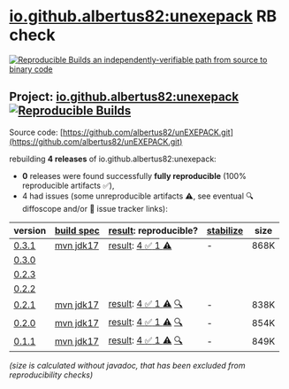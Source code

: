 [io.github.albertus82:unexepack](https://central.sonatype.com/artifact/io.github.albertus82/unexepack/versions) RB check
=======

[![Reproducible Builds](https://reproducible-builds.org/images/logos/rb.svg) an independently-verifiable path from source to binary code](https://reproducible-builds.org/)

## Project: [io.github.albertus82:unexepack](https://central.sonatype.com/artifact/io.github.albertus82/unexepack/versions) [![Reproducible Builds](https://img.shields.io/endpoint?url=https://raw.githubusercontent.com/jvm-repo-rebuild/reproducible-central/master/content/io/github/albertus82/unexepack/badge.json)](https://github.com/jvm-repo-rebuild/reproducible-central/blob/master/content/io/github/albertus82/unexepack/README.md)

Source code: [https://github.com/albertus82/unEXEPACK.git](https://github.com/albertus82/unEXEPACK.git)

rebuilding **4 releases** of io.github.albertus82:unexepack:
- **0** releases were found successfully **fully reproducible** (100% reproducible artifacts :white_check_mark:),
- 4 had issues (some unreproducible artifacts :warning:, see eventual :mag: diffoscope and/or :memo: issue tracker links):

| version | [build spec](/BUILDSPEC.md) | [result](https://reproducible-builds.org/docs/jvm/): reproducible? | [stabilize](https://github.com/google/oss-rebuild/blob/main/cmd/stabilize/README.md) | size |
| -- | --------- | ------ | ------ | -- |
| [0.3.1](https://central.sonatype.com/artifact/io.github.albertus82/unexepack/0.3.1/pom) | [mvn jdk17](unexepack-0.3.1.buildspec) | [result](unexepack-0.3.1.buildinfo): [4 :white_check_mark:  1 :warning:](unexepack-0.3.1.buildcompare) | - | 868K |
| [0.3.0](https://central.sonatype.com/artifact/io.github.albertus82/unexepack/0.3.0/pom) | | | |
| [0.2.3](https://central.sonatype.com/artifact/io.github.albertus82/unexepack/0.2.3/pom) | | | |
| [0.2.2](https://central.sonatype.com/artifact/io.github.albertus82/unexepack/0.2.2/pom) | | | |
| [0.2.1](https://central.sonatype.com/artifact/io.github.albertus82/unexepack/0.2.1/pom) | [mvn jdk17](unexepack-0.2.1.buildspec) | [result](unexepack-0.2.1.buildinfo): [4 :white_check_mark:  1 :warning:](unexepack-0.2.1.buildcompare) [:mag:](unexepack-0.2.1.diffoscope) | - | 838K |
| [0.2.0](https://central.sonatype.com/artifact/io.github.albertus82/unexepack/0.2.0/pom) | [mvn jdk17](unexepack-0.2.0.buildspec) | [result](unexepack-0.2.0.buildinfo): [4 :white_check_mark:  1 :warning:](unexepack-0.2.0.buildcompare) [:mag:](unexepack-0.2.0.diffoscope) | - | 854K |
| [0.1.1](https://central.sonatype.com/artifact/io.github.albertus82/unexepack/0.1.1/pom) | [mvn jdk17](unexepack-0.1.1.buildspec) | [result](unexepack-0.1.1.buildinfo): [4 :white_check_mark:  1 :warning:](unexepack-0.1.1.buildcompare) [:mag:](unexepack-0.1.1.diffoscope) | - | 849K |

<i>(size is calculated without javadoc, that has been excluded from reproducibility checks)</i>
